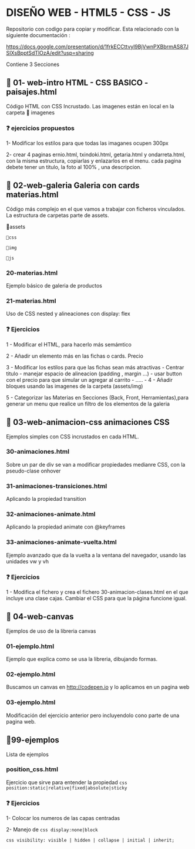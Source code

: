 # DISEÑO WEB - HTML5 - CSS - JS
Repositorio con codigo para copiar  y modificar. Esta relacionado con la siguiente documentación :

https://docs.google.com/presentation/d/1frkECCttvyl9BjVwnPXBbrmAS87JSIXsBpptSdTlOzA/edit?usp=sharing



Contiene 3 Secciones

## 📁 01- web-intro   HTML - CSS BASICO - paisajes.html

Código HTML con CSS Incrustado. Las imagenes están en local en la carpeta 📁 imagenes

### ❓ ejercicios propuestos

1- Modificar los estilos para que todas las imaganes ocupen 300px

2- crear 4 paginas ernio.html, txindoki.html, getaria.html y ondarreta.html, con la misma estructura, copiarlas y enlazarlos en el menu.
cada pagina debete tener un titulo, la foto al 100% , una descripcion.




## 📁 02-web-galeria Galeria con cards materias.html

Código más complejo en el que vamos a trabajar con ficheros vinculados. La estructura de carpetas parte de assets.

📁assets

    📁css

    📁img

    📁js

### 20-materias.html

Ejemplo básico de galeria de productos

### 21-materias.html

Uso de CSS nested y alineaciones con display: flex

### ❓ Ejercicios

1 - Modificar el HTML, para hacerlo más semámtico

2 - Añadir un elemento más en las fichas o cards. Precio

3 - Modificar los estilos para que las fichas sean más atractivas
    - Centrar titulo
    - manejar espacio de alineacion (padding , margin ...)
    - usar button con el precio para que simular un agregar al carrito
    - .....
    - 
4 - Añadir bloques usando las imagenes de la carpeta (assets/img)

5 - Categorizar las Materias en Secciones (Back, Front, Herramientas),para generar un menu que realice un filtro de los elementos de la galeria

## 📁 03-web-animacion-css  animaciones CSS

Ejemplos simples con CSS incrustados en cada HTML.

### 30-animaciones.html

Sobre un par de div se van a modificar propiedades medianre CSS, con la pseudo-clase onhover

### 31-animaciones-transiciones.html

Aplicando la propiedad transition

### 32-animaciones-animate.html

Aplicando la propiedad animate con @keyframes

### 33-animaciones-animate-vuelta.html

Ejemplo avanzado que da la vuelta a la ventana del navegador, usando las unidades vw y vh





### ❓ Ejercicios

1 - Modifica el fichero y crea el fichero 30-animacion-clases.html en el que incluye una clase cajas. Cambiar el CSS para que la página funcione igual.

## 📁 04-web-canvas

Ejemplos de uso de la libreria canvas

### 01-ejemplo.html

Ejemplo que explica como se usa la libreria, dibujando formas.

### 02-ejemplo.html

Buscamos un canvas en http://codepen.io y lo aplicamos en un pagina web

### 03-ejemplo.html

Modificación del ejercicio anterior pero incluyendolo cono parte de una pagina web.

## 📂99-ejemplos

Lista de ejemplos 

### position_css.html

Ejercicio que sirve para entender la propiedad ```css position:static|relative|fixed|absolute|sticky```  

### ❓ Ejercicios

1- Colocar los numeros de las capas centradas

2- Manejo de ```css display:none|block``` 

```css visibility: visible | hidden | collapse | initial | inherit;```
    











